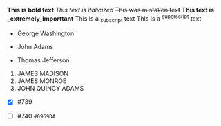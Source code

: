 **This is bold text**
_This text is italicized_
~~This was mistaken text~~
**This text is _extremely_importtant**
This is a <sub>subscript</sub> text
This is a <sup>superscript</sup> text
- George Washington
* John Adams
+ Thomas Jefferson
1. JAMES MADISON
1. JAMES MONROE
1. JOHN QUINCY ADAMS

-[X] #739
-[ ] #740
`#0969DA`

